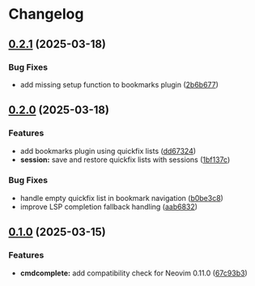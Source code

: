# Changelog

## [0.2.1](https://github.com/deathbeam/myplugins.nvim/compare/v0.2.0...v0.2.1) (2025-03-18)


### Bug Fixes

* add missing setup function to bookmarks plugin ([2b6b677](https://github.com/deathbeam/myplugins.nvim/commit/2b6b6772c04a6ad085a496eb84ab309e17285361))

## [0.2.0](https://github.com/deathbeam/myplugins.nvim/compare/v0.1.0...v0.2.0) (2025-03-18)


### Features

* add bookmarks plugin using quickfix lists ([dd67324](https://github.com/deathbeam/myplugins.nvim/commit/dd67324f9b6037de0a379198e209a21ccf6361b7))
* **session:** save and restore quickfix lists with sessions ([1bf137c](https://github.com/deathbeam/myplugins.nvim/commit/1bf137ccdff8ae43e70b1548a736a3e6e85be9cc))


### Bug Fixes

* handle empty quickfix list in bookmark navigation ([b0be3c8](https://github.com/deathbeam/myplugins.nvim/commit/b0be3c89f779725341a52a768c4b316e208314dd))
* improve LSP completion fallback handling ([aab6832](https://github.com/deathbeam/myplugins.nvim/commit/aab6832050afb461753bfb82c06b2d6d34f08c74))

## [0.1.0](https://github.com/deathbeam/myplugins.nvim/compare/v0.0.1...v0.1.0) (2025-03-15)


### Features

* **cmdcomplete:** add compatibility check for Neovim 0.11.0 ([67c93b3](https://github.com/deathbeam/myplugins.nvim/commit/67c93b328e1590225aa822cc4c65bd3fe468faaa))
